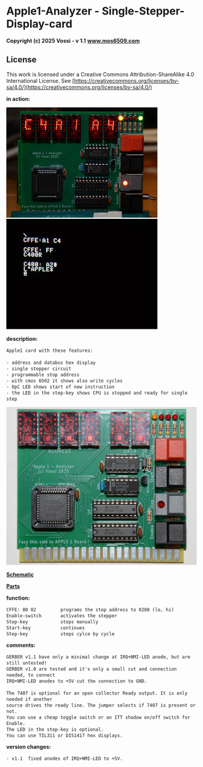 # Apple1-Analyzer - Single-Stepper-Display-card

**Copyright (c) 2025 Vossi - v 1.1**
**www.mos6509.com**

## License
This work is licensed under a Creative Commons Attribution-ShareAlike 4.0
International License. See [https://creativecommons.org/licenses/by-sa/4.0/](https://creativecommons.org/licenses/by-sa/4.0/)

**in action:**

![cardinslot](https://github.com/vossi1/Apple1-Analyzer/blob/master/photos/analyzer_02_s.jpg) ![screen](https://github.com/vossi1/Apple1-Analyzer/blob/master/photos/analyzer_03_s.jpg)

**description:**

    Apple1 card with these features:

    - address and databus hex display
    - single stepper circuit
    - programmable stop address
    - with cmos 6502 it shows also write cycles
    - OpC LED shows start of new instruction
    - the LED in the step-key shows CPU is stopped and ready for single step

![card](https://github.com/vossi1/Apple1-Analyzer/blob/master/photos/analyzer_01.jpg)

**[Schematic](https://github.com/vossi1/Apple1-Analyzer/blob/master/schematic_v11.png)**

**[Parts](https://github.com/vossi1/Apple1-Analyzer/blob/master/parts_v11.txt)**

**function:**

    CFFE: 80 02         programs the stop address to 0280 (lo, hi)
    Enable-switch       activates the stepper
    Stop-key            stops manually
    Start-key           continues
    Step-key            steps cylce by cycle

**comments:**

    GERBER v1.1 have only a minimal change at IRQ+NMI-LED anode, but are still untested!
    GERBER v1.0 are tested and it's only a small cut and connection needed, to connect 
    IRQ+NMI-LED anodes to +5V cut the connection to GND.

    The 7407 is optional for an open collector Ready output. It is only needed if another
    source drives the ready line. The jumper selects if 7407 is present or not.
    You can use a cheap toggle switch or an ITT shadow on/off switch for Enable.
    The LED in the step-key is optional.
    You can use TIL311 or DIS1417 hex displays.

**version changes:**

    - v1.1  fixed anodes of IRQ+NMI-LED to +5V.
